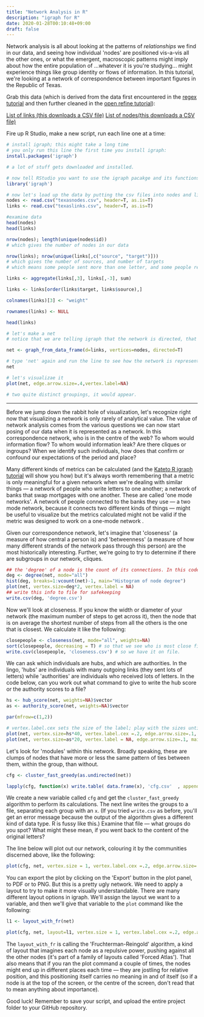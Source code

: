 ```yaml
---
title: "Network Analysis in R"
description: "igraph for R"
date: 2020-01-28T00:10:48+09:00
draft: false
---
```


Network analysis is all about looking at the patterns of _relationships_ we find in our data, and seeing how individual 'nodes' are positioned vis-a-vis all the other ones, or what the emergent, macroscopic patterns might imply about how the entire population of ...whatever it is you're studying... might experience things like group identity or flows of information. In this tutorial, we're looking at a network of correspondence between important figures in the Republic of Texas.

Grab this data (which is derived from the data first encountered in the [regex tutorial](/tutorials/regex) and then further cleaned in the [open refine tutorial](/tutorials/open-refine)):

[List of links (this downloads a CSV file)](http://workbook.craftingdigitalhistory.ca/supporting%20materials/texaslinks.csv)
[List of nodes(this downloads a CSV file)](http://workbook.craftingdigitalhistory.ca/supporting%20materials/texasnodes.csv)


Fire up R Studio, make a new script, run each line one at a time:

```R
# install igraph; this might take a long time
# you only run this line the first time you install igraph:
install.packages('igraph')

# a lot of stuff gets downloaded and installed.

# now tell RStudio you want to use the igraph pacakge and its functions:
library('igraph')

# now let's load up the data by putting the csv files into nodes and links.
nodes <- read.csv("texasnodes.csv", header=T, as.is=T)
links <- read.csv("texaslinks.csv", header=T, as.is=T)

#examine data
head(nodes)
head(links)

nrow(nodes); length(unique(nodes$id))
# which gives the number of nodes in our data

nrow(links); nrow(unique(links[,c("source", "target")]))
# which gives the number of sources, and number of targets
# which means some people sent more than one letter, and some people received more than one letter

links <- aggregate(links[,3], links[,-3], sum)

links <- links[order(links$target, links$source),]

colnames(links)[3] <- "weight"

rownames(links) <- NULL

head(links)

# let's make a net
# notice that we are telling igraph that the network is directed, that the relationship Alice to Bob is different than Bob's to Alice (Alice is the _sender_, and Bob is the _receiver_)

net <- graph_from_data_frame(d=links, vertices=nodes, directed=T)

# type 'net' again and run the line to see how the network is represented.
net

# let's visualizae it
plot(net, edge.arrow.size=.4,vertex.label=NA)

# two quite distinct groupings, it would appear.

```

---

Before we jump down the rabbit hole of visualization, let's recognize right now that visualizing a network is only rarely of analytical value. The value of network analysis comes from the various questions we can now start posing of our data when it is represented as a network. In this correspondence network, who is in the centre of the web? To whom would information flow? To whom would information leak? Are there cliques or ingroups? When we identify such individuals, how does that confirm or confound our expectations of the period and place?

Many different kinds of metrics can be calculated (and the [Kateto R igraph tutorial](https://kateto.net/networks-r-igraph) will show you how) but it's always worth remembering that a metric is only meaningful for a given network when we're dealing with similar things — a network of people who write letters to one another; a network of banks that swap mortgages with one another. These are called 'one mode networks'. A network of people connected to the banks they use — a two mode network, because it connects two different kinds of things — might be useful to visualize but the metrics calculated might not be valid if the metric was designed to work on a one-mode network .

Given our correspondence network, let's imagine that 'closeness' (a measure of how central a person is) and 'betweenness' (a measure of how many different strands of the network pass through this person) are the most historically interesting. Further, we're going to try to determine if there are subgroups in our network, cliques.

```R
## the 'degree' of a node is the count of its connections. In this code chunk, we calculate degree, then make both a histogram of the counts and a plot of the network where we size the nodes proportionately to their degree. What do we learn from these two visualizations?
deg <- degree(net, mode="all")
hist(deg, breaks=1:vcount(net)-1, main="Histogram of node degree")
plot(net, vertex.size=deg*2, vertex.label = NA)
## write this info to file for safekeeping
write.csv(deg, 'degree.csv')
```

Now we'll look at closeness. If you know the width or diameter of your network (the maximum number of steps to get across it), then the node that is on average the shortest number of steps from all the others is the one that is closest. We calculate it like the following:

```R
closepeople <- closeness(net, mode="all", weights=NA)
sort(closepeople, decreasing = T) # so that we see who is most close first
write.csv(closepeople, 'closeness.csv') # so we have it on file.
```
We can ask which individuals are hubs, and which are authorities. In the lingo, 'hubs' are individuals with many outgoing links (they sent lots of letters) while 'authorities' are individuals who received lots of letters. In the code below, can you work out what command to give to write the hub score or the authority scores to a file?

```R
hs <- hub_score(net, weights=NA)$vector
as <- authority_score(net, weights=NA)$vector

par(mfrow=c(1,2))

# vertex.label.cex sets the size of the label; play with the sizes until you see something appealing.
plot(net, vertex.size=hs*40, vertex.label.cex =.2, edge.arrow.size=.1, main="Hubs")
plot(net, vertex.size=as*20, vertex.label = NA, edge.arrow.size=.1, main="Authorities")
```
Let's look for 'modules' within this network. Broadly speaking, these are clumps of nodes that have more or less the same pattern of ties between them, within the group, than without.

```R
cfg <- cluster_fast_greedy(as.undirected(net))

lapply(cfg, function(x) write.table( data.frame(x), 'cfg.csv'  , append= T, sep=',' ))
```
We create a new variable called `cfg` and get the `cluster_fast_greedy` algorithm to perform its calculations. The next line writes the groups to a file, separating each group with an `x`. (If you tried `write.csv` as before, you'll get an error message because the output of the algorithm gives a different kind of data type. R is fussy like this.) Examine that file — what groups do you spot? What might these mean, if you went back to the content of the original letters?

The line below will plot out our network, colouring it by the communities discerned above, like the following:

```R
plot(cfg, net, vertex.size = 1, vertex.label.cex =.2, edge.arrow.size=.1, main="Communities")
```

You can export the plot by clicking on the 'Export' button in the plot panel, to PDF or to PNG. But this is a pretty ugly network. We need to apply a layout to try to make it more visually understandable. There are many different layout options in igraph. We'll assign the layout we want to a variable, and then we'll give that variable to the `plot` command like the following:

```R
l1 <- layout_with_fr(net)

plot(cfg, net, layout=l1, vertex.size = 1, vertex.label.cex =.2, edge.arrow.size=.1, main="Communities")
```
The `layout_with_fr` is calling the 'Fruchterman-Reingold' algorithm, a kind of layout that imagines each node as a repulsive power, pushing against all the other nodes (it's part of a family of layouts called 'Forced Atlas'). That also means that if you ran the plot command a couple of times, the nodes might end up in different places each time — they are jostling for relative position, and this positioning itself carries no meaning in and of itself (so if a node is at the top of the screen, or the centre of the screen, don't read that to mean anything about importance).

Good luck! Remember to save your script, and upload the entire project folder to your GitHub repository.
